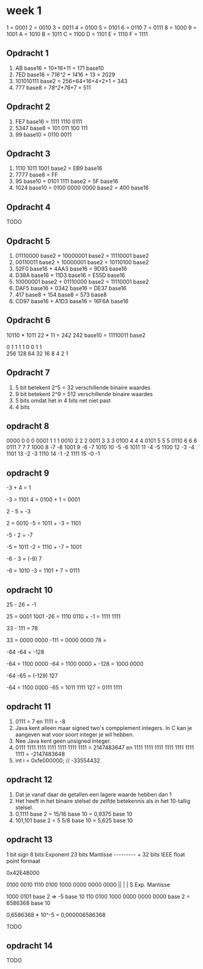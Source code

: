 # week 1

1 = 0001
2 = 0010
3 = 0011
4 = 0100
5 = 0101
6 = 0110
7 = 0111
8 = 1000
9 = 1001
A = 1010
B = 1011
C = 1100
D = 1101
E = 1110
F = 1111

## Opdracht 1
1. AB base16 = 10*16+11 = 171 base10
2. 7ED base16 = 7*16^2 + 14*16 + 13 = 2029  
3. 101010111 base2 = 256+64+16+4+2+1 = 343
4. 777 base8 = 7*8^2+7*8+7 = 511

## Opdracht 2
1. FE7 base16 = 1111 1110 0111
2. 5347 base8 = 101 011 100 111 
3. 99 base10 = 0110 0011

## Opdracht 3
1. 1110 1011 1001 base2 = EB9 base16
2. 7777 base8 = FF
3. 95 base10 = 0101 1111 base2 = 5F base16
4. 1024 base10 = 0100 0000 0000 base2 = 400 base16

## Opdracht 4
TODO

## Opdracht 5
1. 01110000 base2 + 10000001 base2 = 11110001 base2
2. 00110011 base2 + 10000001 base2 = 10110100 base2
3. 52F0 base16 + 4AA3 base16 = 9D93 base16
4. D38A base16 + 11D3 base16 = E55D base16
5. 10000001 base2 + 01110000 base2 = 11110001 base2
6. DAF5 base16 + 0342 base16 = DE37 base16
7. 417 base8 + 154 base8 = 573 base8
8. CD97 base16 + A1D3 base16 = 16F6A base16

## Opdracht 6
10110 * 1011 
22 * 11 = 242
242 base10 = 11110011 base2

0   1   1  1  1  0 0 1 1  
256 128 64 32 16 8 4 2 1

## Opdracht 7
1. 5 bit betekent 2^5 = 32 verschillende binaire waardes
2. 9 bit betekent 2^9 = 512 verschillende binaire waardes
3. 5 bits omdat het in 4 bits net niet past
4. 4 bits 

## opdracht 8
0000    0       0       0
0001    1       1       1
0010    2       2       2
0011    3       3       3
0100    4       4       4
0101    5       5       5
0110    6       6       6
0111    7       7       7
1000    8      -7      -8
1001    9      -6      -7
1010    10     -5      -6
1011    11     -4      -5
1100    12     -3      -4
1101    13     -2      -3
1110    14     -1      -2
1111    15     -0      -1

## opdracht 9
-3 + 4 = 1

-3 = 1101
4 =  0100 +
1 =  0001


2 - 5 = -3

2 =  0010
-5 = 1011 +
-3 = 1101


-5 - 2 = -7

-5 = 1011 
-2 = 1110 +
-7 = 1001


-6 - 3 = (-9)  7

-6 = 1010
-3 = 1101 +
7  = 0111


## opdracht 10
25 - 26 = -1

25 =  0001 1001
-26 = 1110 0110 +
-1 =  1111 1111


33 - 111 = 78

33 =   0000 0000
-111 = 0000 0000
78 =   


-64 -64 = -128

-64 =   1100 0000
-64 =   1100 0000 +
-128 =  1000 0000


-64 -65 = (-129)  127

-64 =  1100 0000
-65 =  1011 1111
127 =  0111 1111



## opdracht 11
1. 0111 = 7 en 1111 = -8
2. Java kent alleen maar signed two's compplement integers. In C kan je aangeven wat voor soort integer je wil hebben.
3. Nee Java kent geen unsigned integer.
4. 0111 1111 1111 1111 1111 1111 1111 = 2147483647    en 1111 1111 1111 1111 1111 1111 1111 = -2147483648
5. int i = 0xfe000000;   // -33554432



## opdracht 12
1. Dat je vanaf daar de getallen een lagere waarde hebben dan 1
2. Het heeft in het binaire stelsel de zelfde betekennis als in het 10-tallig stelsel.
3. 0,1111 base 2 = 15/16 base 10 = 0,9375 base 10
4. 101,101 base 2 = 5 5/8 base 10 = 5,625 base 10



## opdracht 13
1 bit sign 
8 bits Exponent
23 bits Mantisse
--------- +
32 bits IEEE float point formaat

0x42E48000

0100 0010 1110 0100 1000 0000 0000 0000
||        |                           |
S   Exp.            Mantisse

1000 0101 base 2  =>   -5 base 10
110 0100 1000 0000 0000 0000 base 2 = 6586368 base 10

0,6586368 * 10^-5 = 0,000006586368

TODO

## opdracht 14
TODO